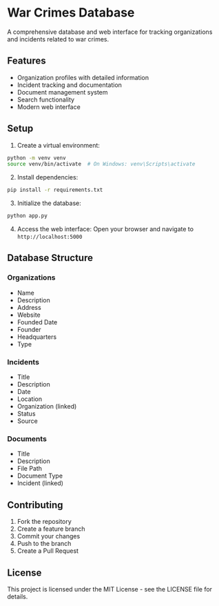 # War Crimes Database

A comprehensive database and web interface for tracking organizations and incidents related to war crimes.

## Features

- Organization profiles with detailed information
- Incident tracking and documentation
- Document management system
- Search functionality
- Modern web interface

## Setup

1. Create a virtual environment:
```bash
python -m venv venv
source venv/bin/activate  # On Windows: venv\Scripts\activate
```

2. Install dependencies:
```bash
pip install -r requirements.txt
```

3. Initialize the database:
```bash
python app.py
```

4. Access the web interface:
Open your browser and navigate to `http://localhost:5000`

## Database Structure

### Organizations
- Name
- Description
- Address
- Website
- Founded Date
- Founder
- Headquarters
- Type

### Incidents
- Title
- Description
- Date
- Location
- Organization (linked)
- Status
- Source

### Documents
- Title
- Description
- File Path
- Document Type
- Incident (linked)

## Contributing

1. Fork the repository
2. Create a feature branch
3. Commit your changes
4. Push to the branch
5. Create a Pull Request

## License

This project is licensed under the MIT License - see the LICENSE file for details. 
